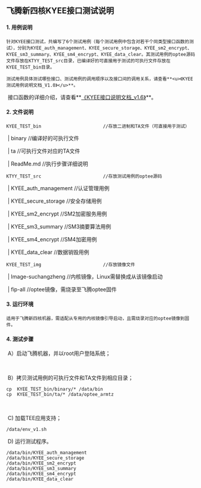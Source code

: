 ## 飞腾新四核KYEE接口测试说明

#### 1. 用例说明

	针对KYEE接口测试，共编写了6个测试用例（每个测试用例中包含对若干个同类型接口函数的测试），分别为KYEE_auth_management、KYEE_secure_storage、KYEE_sm2_encrypt、KYEE_sm3_summary、KYEE_sm4_encrypt、KYEE_data_clear。其测试用例的optee源码文件存放在KTYY_TEST_src目录，已编译好的可直接用于测试的可执行文件存放在KYEE_TEST_bin目录。

	测试用例具体测试哪些接口、测试用例的调用顺序以及接口间的调用关系，请查看**<u>《KYEE测试用例说明文档_V1.0》</u>**。

​	接口函数的详细介绍，请查看**<u>《KYEE接口说明文档_v1.6》</u>**。



#### 2.  文件说明

	KYEE_TEST_bin						//存放二进制和TA文件（可直接用于测试）

​			| binary				//编译好的可执行文件

​			| ta					//可执行文件对应的TA文件

​			| ReadMe.md				//执行步骤详细说明



	KTYY_TEST_src						//存放测试用例的optee源码 

​			| KYEE_auth_management			//认证管理用例

​			| KYEE_secure_storage		   	//安全存储用例

​			| KYEE_sm2_encrypt			//SM2加密服务用例

​			| KYEE_sm3_summary		   	//SM3摘要算法用例

​			| KYEE_sm4_encrypt			//SM4加密用例

​			| KYEE_data_clear			//数据销毁用例



	KYEE_TEST_img						//存放镜像文件	

​			| Image-suchangzheng		  	//内核镜像，Linux需替换成从该镜像启动

​			| fip-all				//optee镜像，需烧录至飞腾optee固件



#### 3. 运行环境

	适用于飞腾新四核机器，需适配从专用的内核镜像引导启动，且需烧录对应的optee镜像到固件。



#### 4. 测试步骤

​	A）启动飞腾机器，并以root用户登陆系统；

​	

​	B）拷贝测试用例的可执行文件和TA文件到相应目录；

```shell
cp  KYEE_TEST_bin/binary/* /data/bin
cp 	KYEE_TEST_bin/ta/* /data/optee_armtz
```

​	

​	C)  加载TEE应用支持；

```shell
/data/env_v1.sh	
```



​	D)  运行测试程序。

```shel
/data/bin/KYEE_auth_management
/data/bin/KYEE_secure_storage
/data/bin/KYEE_sm2_encrypt
/data/bin/KYEE_sm3_summary
/data/bin/KYEE_sm4_encrypt
/data/bin/KYEE_data_clear
```



